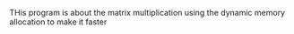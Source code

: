 
THis program is about the matrix multiplication using the dynamic memory allocation to make it faster
